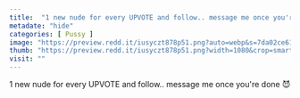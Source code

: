 ```yaml
---
title:  "1 new nude for every UPVOTE and follow.. message me once you're done 😈"
metadate: "hide"
categories: [ Pussy ]
image: "https://preview.redd.it/iusyczt878p51.png?auto=webp&s=7da02ce61cfa2fa07af78e19cb5a755bef8961b3"
thumb: "https://preview.redd.it/iusyczt878p51.png?width=1080&crop=smart&auto=webp&s=ddbe53993b75ec6568cbabd66b796b79deecc821"
visit: ""
---
```

1 new nude for every UPVOTE and follow.. message me once you're done 😈

